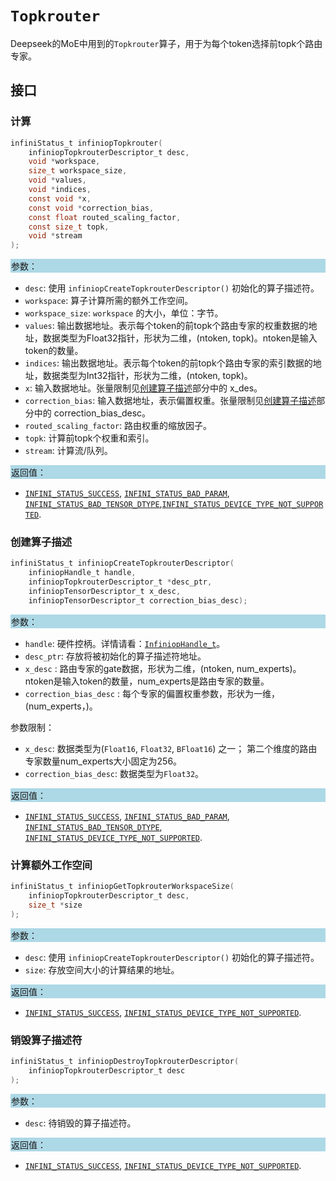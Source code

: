 # `Topkrouter`

Deepseek的MoE中用到的`Topkrouter`算子，用于为每个token选择前topk个路由专家。



## 接口

### 计算

```c
infiniStatus_t infiniopTopkrouter(
    infiniopTopkrouterDescriptor_t desc, 
    void *workspace, 
    size_t workspace_size,
    void *values, 
    void *indices, 
    const void *x, 
    const void *correction_bias, 
    const float routed_scaling_factor, 
    const size_t topk, 
    void *stream
);
```

<div style="background-color: lightblue; padding: 1px;"> 参数： </div>

- `desc`:
  使用 `infiniopCreateTopkrouterDescriptor()` 初始化的算子描述符。
- `workspace`:
  算子计算所需的额外工作空间。
- `workspace_size`:
  `workspace` 的大小，单位：字节。
- `values`:
  输出数据地址。表示每个token的前topk个路由专家的权重数据的地址，数据类型为Float32指针，形状为二维，(ntoken, topk)。ntoken是输入token的数量。
- `indices`:
  输出数据地址。表示每个token的前topk个路由专家的索引数据的地址，数据类型为Int32指针，形状为二维，(ntoken, topk)。
- `x`:
  输入数据地址。张量限制见[创建算子描述](#创建算子描述)部分中的 x_des。
- `correction_bias`:
  输入数据地址，表示偏置权重。张量限制见[创建算子描述](#创建算子描述)部分中的 correction_bias_desc。
- `routed_scaling_factor`:
  路由权重的缩放因子。
- `topk`:
  计算前topk个权重和索引。
- `stream`:
  计算流/队列。



<div style="background-color: lightblue; padding: 1px;"> 返回值：</div>

- [`INFINI_STATUS_SUCCESS`], [`INFINI_STATUS_BAD_PARAM`], [`INFINI_STATUS_BAD_TENSOR_DTYPE`],[`INFINI_STATUS_DEVICE_TYPE_NOT_SUPPORTED`].



### 创建算子描述

```c
infiniStatus_t infiniopCreateTopkrouterDescriptor(
    infiniopHandle_t handle,
    infiniopTopkrouterDescriptor_t *desc_ptr,
    infiniopTensorDescriptor_t x_desc,
    infiniopTensorDescriptor_t correction_bias_desc);
```
<div style="background-color: lightblue; padding: 1px;"> 参数：</div>

- `handle`:
  硬件控柄。详情请看：[`InfiniopHandle_t`]。
- `desc_ptr`:
  存放将被初始化的算子描述符地址。
- `x_desc` : 路由专家的gate数据，形状为二维，(ntoken, num_experts)。ntoken是输入token的数量，num_experts是路由专家的数量。
- `correction_bias_desc` : 每个专家的偏置权重参数，形状为一维，(num_experts，)。

参数限制：

- `x_desc`: 数据类型为(`Float16`, `Float32`, `BFloat16`) 之一； 第二个维度的路由专家数量num_experts大小固定为256。
- `correction_bias_desc`: 数据类型为`Float32`。

<div style="background-color: lightblue; padding: 1px;"> 返回值：</div>

- [`INFINI_STATUS_SUCCESS`], [`INFINI_STATUS_BAD_PARAM`],  [`INFINI_STATUS_BAD_TENSOR_DTYPE`],  [`INFINI_STATUS_DEVICE_TYPE_NOT_SUPPORTED`].



### 计算额外工作空间

```c
infiniStatus_t infiniopGetTopkrouterWorkspaceSize(
    infiniopTopkrouterDescriptor_t desc,
    size_t *size
);
```

<div style="background-color: lightblue; padding: 1px;"> 参数：</div>

- `desc`:
  使用 `infiniopCreateTopkrouterDescriptor()` 初始化的算子描述符。
- `size`:
  存放空间大小的计算结果的地址。

<div style="background-color: lightblue; padding: 1px;"> 返回值：</div>

- [`INFINI_STATUS_SUCCESS`], [`INFINI_STATUS_DEVICE_TYPE_NOT_SUPPORTED`].

### 销毁算子描述符

```c
infiniStatus_t infiniopDestroyTopkrouterDescriptor(
    infiniopTopkrouterDescriptor_t desc
);
```

<div style="background-color: lightblue; padding: 1px;"> 参数： </div>

- `desc`:
  待销毁的算子描述符。

<div style="background-color: lightblue; padding: 1px;"> 返回值： </div>

- [`INFINI_STATUS_SUCCESS`], [`INFINI_STATUS_DEVICE_TYPE_NOT_SUPPORTED`].

<!-- 链接 -->
[`InfiniopHandle_t`]: /infiniop/handle/README.md

[`INFINI_STATUS_SUCCESS`]: /common/status/README.md#INFINI_STATUS_SUCCESS
[`INFINI_STATUS_BAD_PARAM`]: /common/status/README.md#INFINI_STATUS_BAD_PARAM
[`INFINI_STATUS_INSUFFICIENT_WORKSPACE`]: /common/status/README.md#INFINI_STATUS_INSUFFICIENT_WORKSPACE
[`INFINI_STATUS_DEVICE_TYPE_NOT_SUPPORTED`]: /common/status/README.md#INFINI_STATUS_DEVICE_TYPE_NOT_SUPPORTED
[`INFINI_STATUS_INTERNAL_ERROR`]: /common/status/README.md#INFINI_STATUS_INTERNAL_ERROR
[`INFINI_STATUS_BAD_TENSOR_SHAPE`]: /common/status/README.md#INFINI_STATUS_BAD_TENSOR_SHAPE
[`INFINI_STATUS_BAD_TENSOR_DTYPE`]: /common/status/README.md#INFINI_STATUS_BAD_TENSOR_DTYPE
[`INFINI_STATUS_BAD_TENSOR_STRIDES`]: /common/status/README.md#INFINI_STATUS_BAD_TENSOR_STRIDES
